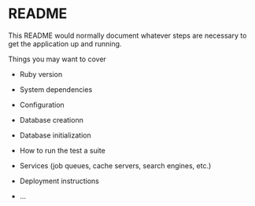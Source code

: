 # README

This README would normally document whatever steps are necessary to get the
application up and running.

Things you may want to cover

* Ruby version

* System dependencies

* Configuration

* Database creationn

* Database initialization

* How to run the test a suite

* Services (job queues, cache servers, search engines, etc.)

* Deployment instructions

* ...

